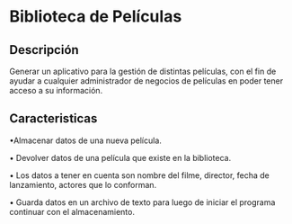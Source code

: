 # Biblioteca de Películas
## Descripción
Generar un aplicativo para la gestión de distintas películas, con el fin de ayudar a
cualquier administrador de negocios de películas en poder tener acceso a su
información.

## Caracteristicas

•Almacenar datos de una nueva película.

• Devolver datos de una película que existe en la biblioteca.

• Los datos a tener en cuenta son nombre del filme, director, fecha de lanzamiento, actores que lo conforman.

• Guarda datos en un archivo de texto para luego de iniciar el programa continuar
con el almacenamiento.
